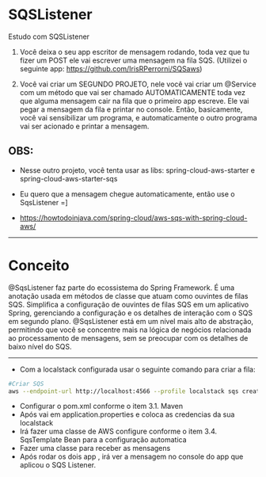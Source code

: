 # SQSListener
Estudo com SQSListener

1. Você deixa o seu app escritor de mensagem rodando, toda vez que tu fizer um POST ele vai escrever uma mensagem na fila SQS. (Utilizei o seguinte app: https://github.com/IrisRPerrorni/SQSaws)

2. Você vai criar um SEGUNDO PROJETO, nele você vai criar um @Service com um método que vai ser chamado AUTOMATICAMENTE toda vez que alguma mensagem cair na fila que o primeiro app escreve. Ele vai pegar a mensagem da fila e printar no console.
Então, basicamente, você vai sensibilizar um programa, e automaticamente o outro programa vai ser acionado e printar a mensagem.
## OBS:
- Nesse outro projeto, você tenta usar as libs: spring-cloud-aws-starter e spring-cloud-aws-starter-sqs 

- Eu quero que a mensagem chegue automaticamente, então use o SqsListener =]

- https://howtodoinjava.com/spring-cloud/aws-sqs-with-spring-cloud-aws/
___________________________________
# Conceito

@SqsListener faz parte do ecossistema do Spring Framework.
É uma anotação usada em métodos de classe que atuam como ouvintes de filas SQS.
Simplifica a configuração de ouvintes de filas SQS em um aplicativo Spring, gerenciando a configuração e os detalhes de interação com o SQS em segundo plano.
@SqsListener está em um nível mais alto de abstração, permitindo que você se concentre mais na lógica de negócios relacionada ao processamento de mensagens, sem se preocupar com os detalhes de baixo nível do SQS.
_______________________________
- Com a localstack configurada usar o seguinte comando para criar a fila: 
```bash
#Criar SQS
aws --endpoint-url http://localhost:4566 --profile localstack sqs create-queue --queue-name eventos-criacao-contatos-telefonicos 
```
- Configurar o pom.xml conforme o item 3.1. Maven 
- Após vai em application.properties e coloca as credencias da sua localstack
- Irá fazer uma classe de AWS configure conforme o item 3.4. SqsTemplate Bean para a configuração automatica
- Fazer uma classe para receber as mensagens
- Após rodar os dois app , irá ver a mensagem no console do app que aplicou o SQS Listener.
